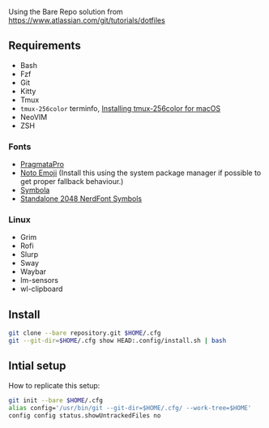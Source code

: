 
Using the Bare Repo solution from https://www.atlassian.com/git/tutorials/dotfiles

## Requirements

 * Bash
 * Fzf
 * Git
 * Kitty
 * Tmux
 * `tmux-256color` terminfo, [Installing tmux-256color for macOS](https://gist.github.com/bbqtd/a4ac060d6f6b9ea6fe3aabe735aa9d95)
 * NeoVIM
 * ZSH

### Fonts

 * [PragmataPro](https://fsd.it/shop/fonts/pragmatapro)
 * [Noto Emoji](https://github.com/googlefonts/noto-emoji) (Install this using the system package manager if possible to get proper fallback behaviour.)
 * [Symbola](https://fontlibrary.org/en/font/symbola)
 * [Standalone 2048 NerdFont Symbols](https://github.com/ryanoasis/nerd-fonts/blob/master/src/glyphs/Symbols-2048-em%20Nerd%20Font%20Complete.ttf)

### Linux

 * Grim
 * Rofi
 * Slurp
 * Sway
 * Waybar
 * lm-sensors
 * wl-clipboard

## Install

```bash
git clone --bare repository.git $HOME/.cfg
git --git-dir=$HOME/.cfg show HEAD:.config/install.sh | bash
```

## Intial setup

How to replicate this setup:

```bash
git init --bare $HOME/.cfg
alias config='/usr/bin/git --git-dir=$HOME/.cfg/ --work-tree=$HOME'
config config status.showUntrackedFiles no
```
